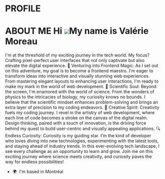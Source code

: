 # PROFILE
ABOUT ME
Hi ![](https://user-images.githubusercontent.com/18350557/176309783-0785949b-9127-417c-8b55-ab5a4333674e.gif)My name is Valérie Moreau
======================================================================================================================================

I'm at the threshold of my exciting journey in the tech world. My focus? Crafting pixel-perfect user interfaces that not only captivate but also elevate the digital experience. 🚀 Venturing into Frontend Magic: As I set out on this adventure, my goal is to become a frontend maestro. I'm eager to transform ideas into interactive and visually stunning web experiences. From mastering elegant layouts to enhancing user interactions, I'm ready to make my mark in the world of web development. 🔭 Scientific Soul: Beyond the screen, I'm enamored with the world of science. From the wonders of physics to the intricacies of biology, my curiosity knows no bounds. I believe that the scientific mindset enhances problem-solving and brings an extra layer of precision to my coding endeavors. 🎨 Creative Spirit: Creativity fuels my coding journey. I revel in the artistry of web development, where each line of code becomes a stroke on the canvas of the digital realm. Design thinking, paired with a touch of innovation, is the driving force behind my quest to build user-centric and visually appealing applications. 🔍 Endless Curiosity: Curiosity is my guiding star. I'm the kind of developer who loves diving into new technologies, experimenting with the latest tools, and staying ahead of industry trends. In this ever-evolving tech landscape, I see every challenge as an opportunity to learn and grow. Join me on this exciting journey where science meets creativity, and curiosity paves the way for endless possibilities!

*   🌍  I'm based in Montréal
